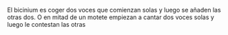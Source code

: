 El bicinium es coger dos voces que comienzan solas y luego se añaden las otras dos. O en mitad de un motete empiezan a cantar dos voces solas y luego le contestan las otras  
